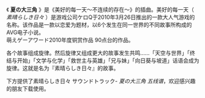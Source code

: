 

《 **夏の大三角** 》是《美好的每一天～不连续的存在～》的插曲。美好的每一天（ _素晴らしき日々_
）是游戏公司ケロQ于2010年3月26日推出的一款大人气游戏的名称。该作品是一款以恋爱为题材，以6个发生在同一世界的不同故事所构成的AVG电子小说。  
萌えゲーアワード2010年度铜赏作品 90点台的作品。

各个故事组成旋律。然后旋律又组成更大的故事发生共鸣……「天空与世界」「终结与开始」「文学与化学」「救世主与英雄」「兄与妹」「向日葵与坡道」话语会成为旋律。这就是名为『素晴らしき日々』的故事。

下方提供了素晴らしき日々 サウンドトラック- _夏の大三角 五线谱_，欢迎感兴趣的朋友下载使用。

